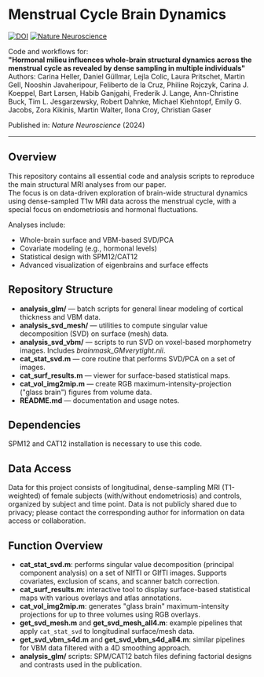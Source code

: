 # Menstrual Cycle Brain Dynamics

[![DOI](https://zenodo.org/badge/DOI/10.1038/s41593-XXX-XXXX-X.svg)](https://doi.org/10.1038/s41593-XXX-XXXX-X)
[![Nature Neuroscience](https://img.shields.io/badge/journal-Nature%20Neuroscience-blue.svg)](https://www.nature.com/neuro)

Code and workflows for:  
**"Hormonal milieu influences whole-brain structural dynamics across the menstrual cycle as revealed by dense sampling in multiple individuals"**  
Authors: Carina Heller, Daniel Güllmar, Lejla Colic, Laura Pritschet, Martin Gell, Nooshin Javaheripour, Feliberto de la Cruz, Philine Rojczyk, Carina J. Koeppel, Bart Larsen, Habib Ganjgahi, Frederik J. Lange, Ann-Christine Buck, Tim L. Jesgarzewsky, Robert Dahnke, Michael Kiehntopf, Emily G. Jacobs, Zora Kikinis, Martin Walter, Ilona Croy, Christian Gaser 

Published in: *Nature Neuroscience* (2024)

---

## Overview

This repository contains all essential code and analysis scripts to reproduce the main structural MRI analyses from our paper.  
The focus is on data-driven exploration of brain-wide structural dynamics using dense-sampled T1w MRI data across the menstrual cycle, with a special focus on endometriosis and hormonal fluctuations.

Analyses include:
- Whole-brain surface and VBM-based SVD/PCA
- Covariate modeling (e.g., hormonal levels)
- Statistical design with SPM12/CAT12
- Advanced visualization of eigenbrains and surface effects

## Repository Structure
- **analysis_glm/** — batch scripts for general linear modeling of cortical thickness and VBM data.
- **analysis_svd_mesh/** — utilities to compute singular value decomposition (SVD) on surface (mesh) data.
- **analysis_svd_vbm/** — scripts to run SVD on voxel-based morphometry images. Includes *brainmask_GMverytight.nii*.
- **cat_stat_svd.m** — core routine that performs SVD/PCA on a set of images.
- **cat_surf_results.m** — viewer for surface-based statistical maps.
- **cat_vol_img2mip.m** — create RGB maximum-intensity-projection ("glass brain") figures from volume data.
- **README.md** — documentation and usage notes.

## Dependencies
SPM12 and CAT12 installation is necessary to use this code.

## Data Access
Data for this project consists of longitudinal, dense-sampling MRI (T1-weighted) of female subjects (with/without endometriosis) and controls, organized by subject and time point.
Data is not publicly shared due to privacy; please contact the corresponding author for information on data access or collaboration.

## Function Overview
- **cat_stat_svd.m**: performs singular value decomposition (principal component analysis) on a set of NIfTI or GIfTI images. Supports covariates, exclusion of scans, and scanner batch correction.
- **cat_surf_results.m**: interactive tool to display surface-based statistical maps with various overlays and atlas annotations.
- **cat_vol_img2mip.m**: generates "glass brain" maximum-intensity projections for up to three volumes using RGB overlays.
- **get_svd_mesh.m** and **get_svd_mesh_all4.m**: example pipelines that apply `cat_stat_svd` to longitudinal surface/mesh data.
- **get_svd_vbm_s4d.m** and **get_svd_vbm_s4d_all4.m**: similar pipelines for VBM data filtered with a 4D smoothing approach.
- **analysis_glm/** scripts: SPM/CAT12 batch files defining factorial designs and contrasts used in the publication.

